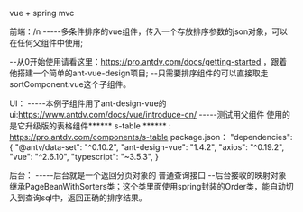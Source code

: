 vue + spring mvc

前端：/n
-----多条件排序的vue组件，传入一个存放排序参数的json对象，可以在任何父组件中使用;

--从0开始使用请看这里：https://pro.antdv.com/docs/getting-started ，跟着他搭建一个简单的ant-vue-design项目;
--只需要排序组件的可以直接取走 sortComponent.vue这个子组件。

  UI：
    -----本例子组件用了ant-design-vue的ui:https://www.antdv.com/docs/vue/introduce-cn/
    -----测试用父组件 使用的是它升级版的表格组件****** s-table ****** : https://pro.antdv.com/components/s-table
  package.json：
    "dependencies": {
      "@antv/data-set": "^0.10.2",
      "ant-design-vue": "1.4.2",
      "axios": "^0.19.2",
      "vue": "^2.6.10",
      "typescript": "~3.5.3",
      }

后台：
-----后台就是一个返回分页对象的 普通查询接口
--后台接收的映射对象 继承PageBeanWithSorters类；这个类里面使用spring封装的Order类，能自动切入到查询sql中，返回正确的排序结果。
